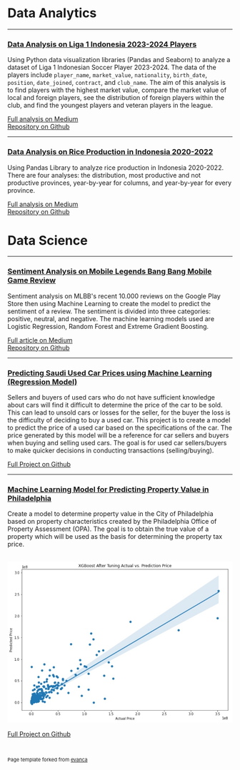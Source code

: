 # Data Analytics
---
### [Data Analysis on Liga 1 Indonesia 2023-2024 Players](https://medium.com/@risdan.kristori/data-analysis-on-liga-1-indonesia-2023-2024-players-mostly-seaborn-fbb227077393)

Using Python data visualization libraries (Pandas and Seaborn) to analyze a dataset of Liga 1 Indonesian Soccer Player 2023-2024. The data of the players include `player_name`, `market_value`, `nationality`, `birth_date`, `position`, `date_joined`, `contract`, and `club_name`. The aim of this analysis is to find players with the highest market value, compare the market value of local and foreign players, see the distribution of foreign players within the club, and find the youngest players and veteran players in the league.

[Full analysis on Medium](https://medium.com/@risdan.kristori/data-analysis-on-liga-1-indonesia-2023-2024-players-mostly-seaborn-fbb227077393)
<br>
[Repository on Github](https://github.com/Risdan224/Data_Analyst_Liga_1_2023-2024/tree/main)
<br>

---

### [Data Analysis on Rice Production in Indonesia 2020-2022](https://medium.com/@risdan.kristori/data-analysis-using-pandas-rice-production-in-indonesia-in-2020-2022-cfcbc419d8cf)

Using Pandas Library to analyze rice production in Indonesia 2020-2022. There are four analyses: the distribution, most productive and not productive provinces, year-by-year for columns, and year-by-year for every province.

[Full analysis on Medium](https://medium.com/@risdan.kristori/data-analysis-using-pandas-rice-production-in-indonesia-in-2020-2022-cfcbc419d8cf)
<br>
[Repository on Github](https://github.com/Risdan224/sentiment_analysis_on_MLBB_game_reviews)
<br>
# Data Science
---
### [Sentiment Analysis on Mobile Legends Bang Bang Mobile Game Review](https://medium.com/@risdan.kristori/sentiment-analysis-on-mobile-legends-bang-bang-mlbb-reviews-328ee6ed6ca9)

Sentiment analysis on MLBB's recent 10.000 reviews on the Google Play Store then using Machine Learning to create the model to predict the sentiment of a review. The sentiment is divided into three categories: positive, neutral, and negative. The machine learning models used are Logistic Regression, Random Forest and Extreme Gradient Boosting.

[Full article on Medium](https://medium.com/@risdan.kristori/sentiment-analysis-on-mobile-legends-bang-bang-mlbb-reviews-328ee6ed6ca9)
<br>
[Repository on Github](https://github.com/Risdan224/Rice_Production_Indonesia)
<br>

---
### [Predicting Saudi Used Car Prices using Machine Learning (Regression Model)](https://github.com/Risdan224/Predicting-Used-Car-Price)

Sellers and buyers of used cars who do not have sufficient knowledge about cars will find it difficult to determine the price of the car to be sold. This can lead to unsold cars or losses for the seller, for the buyer the loss is the difficulty of deciding to buy a used car. This project is to create a model to predict the price of a used car based on the specifications of the car. The price generated by this model will be a reference for car sellers and buyers when buying and selling used cars. The goal is for used car sellers/buyers to make quicker decisions in conducting transactions (selling/buying).

[Full Project on Github](https://github.com/Risdan224/ProjectCapstoneModul3/blob/main/Project_Capstone3_Used_Car_Price_Prediction_byRisdan-Eng.ipynb)
<br>

---
### [Machine Learning Model for Predicting Property Value in Philadelphia](https://github.com/PurwadhikaDev/BetaEngineersTeam_JC_DS_VL_05_FinalProject)

Create a model to determine property value in the City of Philadelphia based on property characteristics created by the Philadelphia Office of Property Assessment (OPA). The goal is to obtain the true value of a property which will be used as the basis for determining the property tax price.

<br> 

<img src="images/actual_prediction.jpg?raw=true"/>

[Full Project on Github](https://github.com/PurwadhikaDev/BetaEngineersTeam_JC_DS_VL_05_FinalProject/blob/main/Philadelphia_Buildings_FIX.ipynb)

<br>
<p style="font-size:11px">Page template forked from <a href="https://github.com/evanca/quick-portfolio">evanca</a></p>

<!-- Remove above link if you don't want to attibute -->
